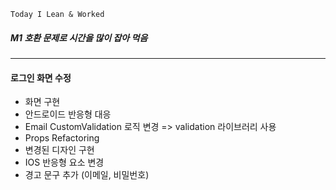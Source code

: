 ```
Today I Lean & Worked
```     


##### M1 호환 문제로 시간을 많이 잡아 먹음

****

#### 로그인 화면 수정
- 화면 구현
- 안드로이드 반응형 대응 
- Email CustomValidation 로직 변경 => validation 라이브러리 사용
- Props Refactoring
- 변경된 디자인 구현
- IOS 반응형 요소 변경
- 경고 문구 추가 (이메일, 비밀번호)
